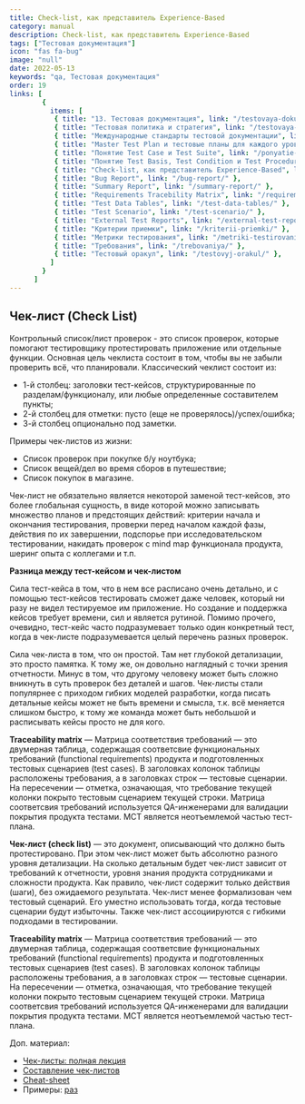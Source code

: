 ```yaml
---
title: Check-list, как представитель Experience-Based
category: manual
description: Check-list, как представитель Experience-Based
tags: ["Тестовая документация"]
icon: "fas fa-bug"
image: "null"
date: 2022-05-13
keywords: "qa, Тестовая документация"
order: 19
links: [
        {
          items: [
           { title: "13. Тестовая документация", link: "/testovaya-dokumentacziya/" },
           { title: "Тестовая политика и стратегия", link: "/testovaya-politika-i-strategiya/" },
           { title: "Международные стандарты тестовой документации", link: "/mezhdunarodnye-standarty-testovoj-dokumentaczii/" },
           { title: "Master Test Plan и тестовые планы для каждого уровня", link: "/master-test-plan-i-testovye-plany-dlya-kazhdogo-urovnya/" },
           { title: "Понятие Test Case и Test Suite", link: "/ponyatie-test-case-i-test-suite/" },
           { title: "Понятие Test Basis, Test Condition и Test Procedure", link: "/ponyatie-test-basis-test-condition-i-test-procedure/" },
           { title: "Check-list, как представитель Experience-Based", link: "/check-list-kak-predstavitel-experience-based/" },
           { title: "Bug Report", link: "/bug-report/" },
           { title: "Summary Report", link: "/summary-report/" },
           { title: "Requirements Tracebility Matrix", link: "/requirements-tracebility-matrix/" },
           { title: "Test Data Tables", link: "/test-data-tables/" },
           { title: "Test Scenario", link: "/test-scenario/" },
           { title: "External Test Reports", link: "/external-test-reports/" },
           { title: "Критерии приемки", link: "/kriterii-priemki/" },
           { title: "Метрики тестирования", link: "/metriki-testirovaniya/" },
           { title: "Требования", link: "/trebovaniya/" },
           { title: "Тестовый оракул", link: "/testovyj-orakul/" },
          ]
        }
      ]
---
```


## Чек-лист (Check List)

Контрольный список/лист проверок - это список проверок, которые помогают тестировщику протестировать приложение или отдельные функции. Основная цель чеклиста состоит в том, чтобы вы не забыли проверить всё, что планировали. Классический чеклист состоит из:

* 1-й столбец: заголовки тест-кейсов, структурированные по разделам/функционалу, или любые определенные составителем пункты;
* 2-й столбец для отметки: пусто (еще не проверялось)/успех/ошибка;
* 3-й столбец опционально под заметки.

Примеры чек-листов из жизни:

* Список проверок при покупке б/у ноутбука;
* Список вещей/дел во время сборов в путешествие;
* Список покупок в магазине.

Чек-лист не обязательно является некоторой заменой тест-кейсов, это более глобальная сущность, в виде которой можно записывать множество планов и предстоящих действий: критерии начала и окончания тестирования, проверки перед началом каждой фазы, действия по их завершении, подспорье при исследовательском тестировании, накидать проверок с mind map функционала продукта, шеринг опыта с коллегами и т.п.

**Разница между тест-кейсом и чек-листом**

Сила тест-кейса в том, что в нем все расписано очень детально, и с помощью тест-кейсов тестировать сможет даже человек, который ни разу не видел тестируемое им приложение. Но создание и поддержка кейсов требует времени, сил и является рутиной. Помимо прочего, очевидно, тест-кейс часто подразумевает только один конкретный тест, когда в чек-листе подразумевается целый перечень разных проверок.

Сила чек-листа в том, что он простой. Там нет глубокой детализации, это просто памятка. К тому же, он довольно наглядный с точки зрения отчетности. Минус в том, что другому человеку может быть сложно вникнуть в суть проверок без деталей и шагов. Чек-листы стали популярнее с приходом гибких моделей разработки, когда писать детальные кейсы может не быть времени и смысла, т.к. всё меняется слишком быстро, к тому же команда может быть небольшой и расписывать кейсы просто не для кого.

**Traceability matrix** — Матрица соответствия требований — это двумерная таблица, содержащая соответсвие функциональных требований (functional requirements) продукта и подготовленных тестовых сценариев (test cases). В заголовках колонок таблицы расположены требования, а в заголовках строк — тестовые сценарии. На пересечении — отметка, означающая, что требование текущей колонки покрыто тестовым сценарием текущей строки.
Матрица соответсвия требований используется QA-инженерами для валидации покрытия продукта тестами. МСТ является неотъемлемой частью тест-плана.



**Чек-лист (check list)** — это документ, описывающий что должно быть протестировано. При этом чек-лист может быть абсолютно разного уровня детализации. На сколько детальным будет чек-лист зависит от требований к отчетности, уровня знания продукта сотрудниками и сложности продукта.
Как правило, чек-лист содержит только действия (шаги), без ожидаемого результата. Чек-лист менее формализован чем тестовый сценарий. Его уместно использовать тогда, когда тестовые сценарии будут избыточны. Также чек-лист ассоциируются с гибкими подходами в тестировании.


**Traceability matrix** — Матрица соответствия требований — это двумерная таблица, содержащая соответсвие функциональных требований (functional requirements) продукта и подготовленных тестовых сценариев (test cases). В заголовках колонок таблицы расположены требования, а в заголовках строк — тестовые сценарии. На пересечении — отметка, означающая, что требование текущей колонки покрыто тестовым сценарием текущей строки.
Матрица соответсвия требований используется QA-инженерами для валидации покрытия продукта тестами. МСТ является неотъемлемой частью тест-плана.

Доп. материал:

* [Чек-листы: полная лекция](https://www.youtube.com/watch?v=UOhg7moss9U)
* [Составление чек-листов](https://www.youtube.com/watch?v=b3E5SbU1rEM)
* [Cheat-sheet](https://tmguru.ru/baza-znanij/upravlenie-testami/cheat-sheet/)
* Примеры: [раз](https://strongqa.com/qa-portal/testing-docs-templates/checklist)
